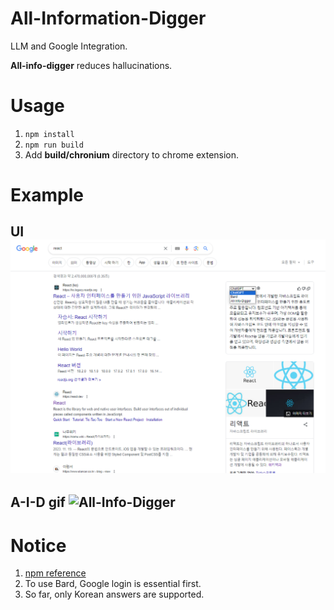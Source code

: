 # All-Information-Digger

LLM and Google Integration.

**All-info-digger** reduces hallucinations.

# Usage

1. ```npm install```
2. ```npm run build```
3. Add **build/chronium** directory to chrome extension.

# Example

## UI ![Integration](./screenshots/막학단UI2.png)
## A-I-D gif ![All-Info-Digger](./screenshots/A-I-D.gif)

# Notice

1. [npm reference](https://www.npmjs.com/package/npm)
2. To use Bard, Google login is essential first.
3. So far, only Korean answers are supported.